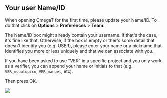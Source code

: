 ## Your user Name/ID

When opening OmegaT for the first time, please update your Name/ID. To do that click on **Options** > **Preferences** > **Team**.

The Name/ID box might already contain your username. If that's the case, it's fine like that. Otherwise, if the box is empty or ther's some detail that doesn't identify you (e.g. USER), please enter your name or a nickname that identifies you more or less uniquely and that we can associate with you.

If you have been asked to use "VER" in a specific project and you only work as a verifier, you can append your name or initials to that (e.g. `VER_msoutopico`, `VER_manuel`, etc).

Then press OK.

![](../_img/omt_team_name.png)
